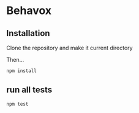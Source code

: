 # Behavox 

## Installation

Clone the repository and make it current directory

Then...

```bash
npm install
```

## run all tests
```bash
npm test
```
